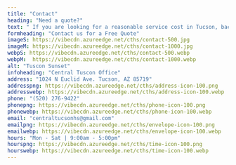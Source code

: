 ```yaml
---
title: "Contact"
heading: "Need a quote?"
text: " If you are looking for a reasonable service cost in Tucson, backed by a team of knowledgeable professionals that will do your home service job right the first time, you have come to the right place."
formheading: "Contact us for a Free Quote"
imageS: https://vibecdn.azureedge.net/cths/contact-500.jpg
imageM: https://vibecdn.azureedge.net/cths/contact-1000.jpg
webpS: https://vibecdn.azureedge.net/cths/contact-500.webp
webpM:  https://vibecdn.azureedge.net/cths/contact-1000.webp
alt: "Tuscon Sunset"
infoheading: "Central Tuscon Office"
address: "1024 N Euclid Ave. Tucson, AZ 85719"
addresspng: https://vibecdn.azureedge.net/cths/address-icon-100.png
addresswebp: https://vibecdn.azureedge.net/cths/address-icon-100.webp
phone: "(520) 276-9422"
phonepng: https://vibecdn.azureedge.net/cths/phone-icon-100.png
phonewebp: https://vibecdn.azureedge.net/cths/phone-icon-100.webp
email: "centraltucsonhs@gmail.com"
emailpng: https://vibecdn.azureedge.net/cths/envelope-icon-100.png
emailwebp: https://vibecdn.azureedge.net/cths/envelope-icon-100.webp
hours: "Mon - Sat | 9:00am - 5:00pm"
hourspng: https://vibecdn.azureedge.net/cths/time-icon-100.png
hourswebp: https://vibecdn.azureedge.net/cths/time-icon-100.webp
---
```


